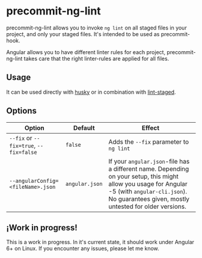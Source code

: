 # precommit-ng-lint

precommit-ng-lint allows you to invoke `ng lint` on all staged files in your project, and only your staged files. 
It's intended to be used as precommit-hook.

Angular allows you to have different linter rules for each project, precommit-ng-lint takes care that the right linter-rules are applied for all files.

## Usage
It can be used directly with [husky](https://github.com/typicode/husky) or in combination with [lint-staged](https://github.com/okonet/lint-staged).

## Options

| Option  |Default | Effect |
| -------------------------------- |----------| ------------- |
| `--fix` or `--fix=true`, `--fix=false`   | `false` | Adds the `--fix` parameter to `ng lint`  |
| `--angularConfig=<fileName>.json`  | `angular.json` | If your `angular.json`-file has a different name. Depending on your setup, this might allow you usage for Angular -5 (with `angular-cli.json`). No guarantees given, mostly untested for older versions.  |

## ¡Work in progress! 
This is a work in progress. In it's current state, it should work under Angular 6+ on Linux. 
If you encounter any issues, please let me know.

